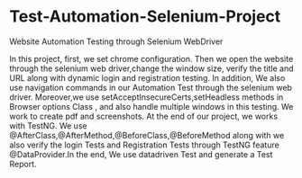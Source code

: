 # Test-Automation-Selenium-Project
Website Automation Testing through Selenium WebDriver

In this project, first, we set chrome configuration.
Then we open the website through the selenium web driver,change the window size,
verify the title and URL along with dynamic login and registration testing. In addition,
We also use navigation commands in our Automation Test through the selenium web driver.
Moreover,we use setAcceptInsecureCerts,setHeadless methods in Browser options Class
, and also handle multiple windows in this testing.
We work to create pdf and screenshots. At the end of our project, we works with TestNG. 
We use @AfterClass,@AfterMethod,@BeforeClass,@BeforeMethod along with we also verify the 
login Tests and Registration Tests through TestNG feature @DataProvider.In the end, 
We use datadriven Test and generate a Test Report.
